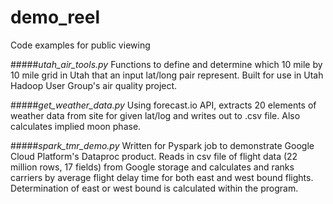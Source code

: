 # demo_reel
Code examples for public viewing

#####*utah_air_tools.py*
Functions to define and determine which 10 mile by 10 mile grid in Utah that an input lat/long pair represent.  Built for use in Utah Hadoop User Group's air quality project.

#####*get_weather_data.py*
Using forecast.io API, extracts 20 elements of weather data from site for given lat/log and writes out to .csv file.  Also calculates implied moon phase. 

#####*spark_tmr_demo.py*
Written for Pyspark job to demonstrate Google Cloud Platform's Dataproc product.  Reads in csv file of flight data (22 million rows, 17 fields) from Google storage and calculates and ranks carriers by average flight delay time for both east and west bound flights.  Determination of east or west bound is calculated within the program.

